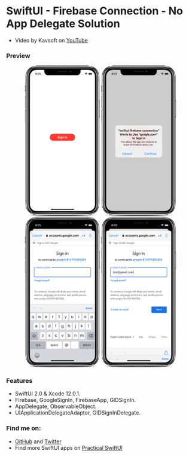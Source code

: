 # SwiftUI - Firebase Connection - No App Delegate Solution

- Video by Kavsoft on [YouTube](https://youtu.be/mzoRYuX-nmE)

### Preview

<p align="middle">
      <img src="preview/preview-1.png" width="200" />
      <img src="preview/preview-2.png" width="200" /> 
      <img src="preview/preview-3.png" width="200" />
      <img src="preview/preview-4.png" width="200" /> 
</p>

### Features

- SwiftUI 2.0 & Xcode 12.0.1.
- Firebase, GoogleSignIn, FirebaseApp, GIDSignIn.
- AppDelegate, ObservableObject.
- UIApplicationDelegateAdaptor, GIDSignInDelegate.

### Find me on:

- [GitHub](https://github.com/duonghominhhuy) and [Twitter](https://twitter.com/duonghominhhuy)
- Find more SwiftUI apps on [Practical SwiftUI](https://github.com/duonghominhhuy/practical-swiftui)


